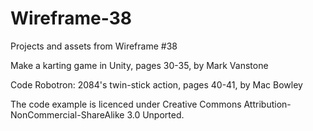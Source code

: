 # Wireframe-38
Projects and assets from Wireframe #38

Make a karting game in Unity, pages 30-35, by Mark Vanstone

Code Robotron: 2084's twin-stick action, pages 40-41, by Mac Bowley

The code example is licenced under Creative Commons Attribution-NonCommercial-ShareAlike 3.0 Unported.
